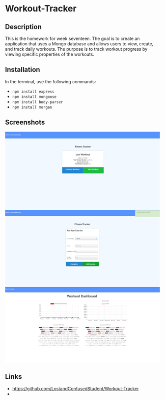 # Workout-Tracker

## Description

This is the homework for week seventeen. The goal is to create an application that uses a Mongo database and allows users to view, create, and track daily workouts. The purpose is to track workout progress by viewing specific properties of the workouts.

## Installation

In the terminal, use the following commands:

* `npm install express`
* `npm install mongoose`
* `npm install body-parser`
* `npm install morgan`

## Screenshots

![Screenshot](develop/public/assets/images/Screenshot.png)
![Screenshot2](develop/public/assets/images/Screenshot2.png)
![Screenshot3](develop/public/assets/images/Screenshot3.png)

## Links

* https://github.com/LostandConfusedStudent/Workout-Tracker
* 